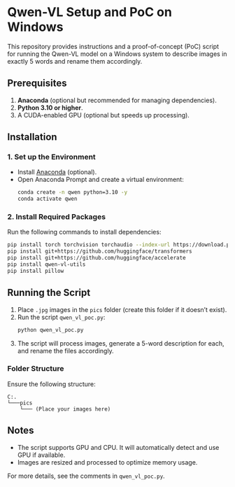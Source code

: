 # Qwen-VL Setup and PoC on Windows

This repository provides instructions and a proof-of-concept (PoC) script for running the Qwen-VL model on a Windows system to describe images in exactly 5 words and rename them accordingly.

## Prerequisites
1. **Anaconda** (optional but recommended for managing dependencies).
2. **Python 3.10 or higher**.
3. A CUDA-enabled GPU (optional but speeds up processing).

## Installation

### 1. Set up the Environment
- Install [Anaconda](https://www.anaconda.com/) (optional).
- Open Anaconda Prompt and create a virtual environment:
  ```bash
  conda create -n qwen python=3.10 -y
  conda activate qwen
  ```

### 2. Install Required Packages
Run the following commands to install dependencies:
```bash
pip install torch torchvision torchaudio --index-url https://download.pytorch.org/whl/cu118
pip install git+https://github.com/huggingface/transformers
pip install git+https://github.com/huggingface/accelerate
pip install qwen-vl-utils
pip install pillow
```

## Running the Script

1. Place `.jpg` images in the `pics` folder (create this folder if it doesn’t exist).
2. Run the script `qwen_vl_poc.py`:
   ```bash
   python qwen_vl_poc.py
   ```
3. The script will process images, generate a 5-word description for each, and rename the files accordingly.

### Folder Structure
Ensure the following structure:
```
C:.
└───pics
    └─── (Place your images here)
```

## Notes
- The script supports GPU and CPU. It will automatically detect and use GPU if available.
- Images are resized and processed to optimize memory usage.

For more details, see the comments in `qwen_vl_poc.py`.